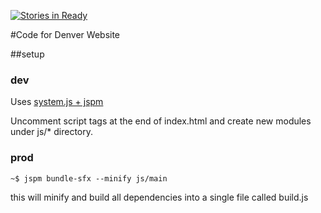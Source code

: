 [![Stories in Ready](https://badge.waffle.io/codefordenver/code-for-denver-site.png?label=ready&title=Ready)](http://waffle.io/codefordenver/code-for-denver-site)

#Code for Denver Website

##setup 

### dev  
Uses [system.js + jspm](http://jspm.io/)

Uncomment script tags at the end of index.html
and create new modules under js/* directory.

### prod
`~$ jspm bundle-sfx --minify js/main` 

this will minify and build all dependencies into a single file called build.js





